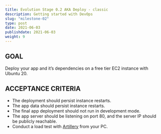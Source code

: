 ```yaml
---
title: Evolution Stage 0.2 AKA Deploy - classic
description: Getting started with DevOps
slug: "milestone-02"
type: post
date: 2021-06-03
publishdate: 2021-06-03
weight: 9
---
```



## GOAL
Deploy your app and it’s dependencies on a free tier EC2 instance with Ubuntu 20.

## ACCEPTANCE CRITERIA
+ The deployment should persist instance restarts.
+ The app data should persist instance restarts.
+ The final app deployment should not run in development mode.
+ The app server should be listening on port 80, and the server IP should be publicly reachable.
+ Conduct a load test with [Artillery](https://github.com/artilleryio/artillery) from your PC.